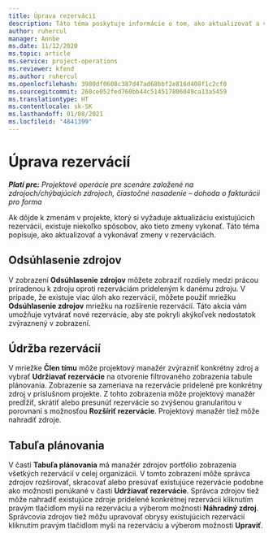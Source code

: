 ```yaml
---
title: Úprava rezervácií
description: Táto téma poskytuje informácie o tom, ako aktualizovať a vykonávať zmeny v rezerváciách.
author: ruhercul
manager: Annbe
ms.date: 11/12/2020
ms.topic: article
ms.service: project-operations
ms.reviewer: kfend
ms.author: ruhercul
ms.openlocfilehash: 3980df0608c387d47ad68bbf2e816d408f1c2cf0
ms.sourcegitcommit: 260ce052fed760bb44c514517806049ca13a5459
ms.translationtype: HT
ms.contentlocale: sk-SK
ms.lasthandoff: 01/08/2021
ms.locfileid: "4841399"
---
```

# <a name="edit-bookings"></a>Úprava rezervácií

_**Platí pre:** Projektové operácie pre scenáre založené na zdrojoch/chýbajúcich zdrojoch, čiastočné nasadenie – dohoda o fakturácii pro forma_


Ak dôjde k zmenám v projekte, ktorý si vyžaduje aktualizáciu existujúcich rezervácií, existuje niekoľko spôsobov, ako tieto zmeny vykonať. Táto téma popisuje, ako aktualizovať a vykonávať zmeny v rezerváciách.

## <a name="resource-reconciliation"></a>Odsúhlasenie zdrojov

V zobrazení **Odsúhlasenie zdrojov** môžete zobraziť rozdiely medzi prácou priradenou k zdroju oproti rezerváciám prideleným k danému zdroju. V prípade, že existuje viac úloh ako rezervácií, môžete použiť mriežku **Odsúhlasenie zdrojov** mriežku na rozšírenie rezervácií. Táto akcia vám umožňuje vytvárať nové rezervácie, aby ste pokryli akýkoľvek nedostatok zvýraznený v zobrazení.

## <a name="maintain-bookings"></a>Údržba rezervácií

V mriežke **Člen tímu** môže projektový manažér zvýrazniť konkrétny zdroj a vybrať **Udržiavať rezervácie** na otvorenie filtrovaného zobrazenia tabule plánovania. Zobrazenie sa zameriava na rezervácie pridelené pre konkrétny zdroj v príslušnom projekte. Z tohto zobrazenia môže projektový manažér predĺžiť, skrátiť alebo presunúť rezervácie so zvýšenou granularitou v porovnaní s možnosťou **Rozšíriť rezervácie**. Projektový manažér tiež môže nahradiť zdroje.

## <a name="schedule-board"></a>Tabuľa plánovania

V časti **Tabuľa plánovania** má manažér zdrojov portfólio zobrazenia všetkých rezervácií v celej organizácii. V tomto zobrazení môže správca zdrojov rozširovať, skracovať alebo presúvať existujúce rezervácie podobne ako možnosti ponúkané v časti **Udržiavať rezervácie**. Správca zdrojov tiež môže nahradiť existujúce zdroje pridelené konkrétnej rezervácii kliknutím pravým tlačidlom myši na rezerváciu a výberom možnosti **Náhradný zdroj**. Správcovia zdrojov tiež môžu upravovať obrysy existujúcich rezervácií kliknutím pravým tlačidlom myši na rezerváciu a výberom možnosti **Upraviť**.
